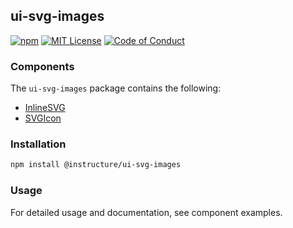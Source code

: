 ## ui-svg-images

[![npm][npm]][npm-url]
[![MIT License][license-badge]][license]
[![Code of Conduct][coc-badge]][coc]

### Components

The `ui-svg-images` package contains the following:

- [InlineSVG](#InlineSVG)
- [SVGIcon](#SVGIcon)

### Installation

```sh
npm install @instructure/ui-svg-images
```

### Usage

For detailed usage and documentation, see component examples.

[npm]: https://img.shields.io/npm/v/@instructure/ui-svg-images.svg
[npm-url]: https://npmjs.com/package/@instructure/ui-svg-images
[license-badge]: https://img.shields.io/npm/l/instructure-ui.svg?style=flat-square
[license]: https://github.com/instructure/instructure-ui/blob/master/LICENSE.md
[coc-badge]: https://img.shields.io/badge/code%20of-conduct-ff69b4.svg?style=flat-square
[coc]: https://github.com/instructure/instructure-ui/blob/master/CODE_OF_CONDUCT.md
